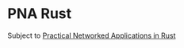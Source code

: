 # PNA Rust
Subject to [Practical Networked Applications in Rust](https://github.com/pingcap/talent-plan/blob/master/courses/rust/README.md)
